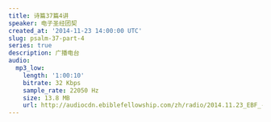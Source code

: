 ```yaml
---
title: 诗篇37篇4讲
speaker: 电子圣经团契
created_at: '2014-11-23 14:00:00 UTC'
slug: psalm-37-part-4
series: true
description: 广播电台
audio:
  mp3_low:
    length: '1:00:10'
    bitrate: 32 Kbps
    sample_rate: 22050 Hz
    size: 13.8 MB
    url: http://audiocdn.ebiblefellowship.com/zh/radio/2014.11.23_EBF_-_Psalm_37_Part_4.mp3
---
```

